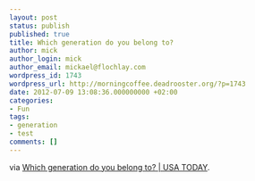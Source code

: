 ```yaml
---
layout: post
status: publish
published: true
title: Which generation do you belong to?
author: mick
author_login: mick
author_email: mickael@flochlay.com
wordpress_id: 1743
wordpress_url: http://morningcoffee.deadrooster.org/?p=1743
date: 2012-07-09 13:08:36.000000000 +02:00
categories:
- Fun
tags:
- generation
- test
comments: []
---
```

via <a href="http://projects.usatoday.com/news/generations/quiz/">Which generation do you belong to? | USA TODAY</a>.
